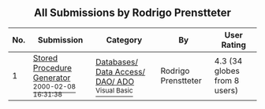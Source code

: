 ﻿<div align="center">

## All Submissions by Rodrigo Prenstteter

</div>

No.  | Submission | Category | By   | User Rating
---- | ---------- | -------- | ---- | -----------
1 | [Stored Procedure Generator<br /><sup>2000-02-08 16:31:38</sup>](https://github.com/Planet-Source-Code/rodrigo-prenstteter-stored-procedure-generator__1-5938) | [Databases/ Data Access/ DAO/ ADO<br /><sup>Visual Basic</sup>](../ByCategory/databases-data-access-dao-ado__1-6.md) | Rodrigo Prenstteter | 4.3 (34 globes from 8 users)
